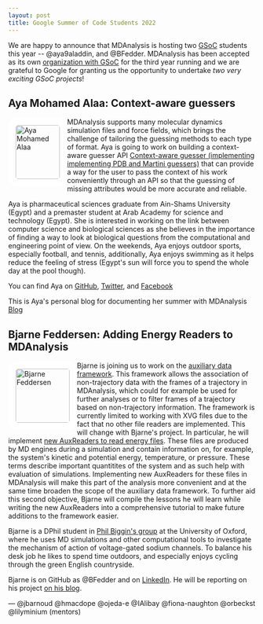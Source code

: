```yaml
---
layout: post
title: Google Summer of Code Students 2022
---
```


We are happy to announce that MDAnalysis is hosting two [GSoC][gsoc]
students this year -- @aya9aladdin, and @BFedder. MDAnalysis has been accepted as its own
[organization with GSoC][mda-gsoc] for the third year running and we are grateful to Google for granting us
the opportunity to undertake _two very exciting GSoC projects_!

## Aya Mohamed Alaa: Context-aware guessers

<img
src="https://user-images.githubusercontent.com/27581535/170899701-bdb01612-8764-4d61-97f8-73777f2f1d44.jpg"
title="Aya Mohamed Alaa" alt="Aya Mohamed Alaa"
style="float: left; width: 90px; height: 110px; border-radius: 20px; border: 15px solid white"/>

MDAnalysis supports many molecular dynamics simulation files and force fields, which brings the challenge of tailoring the guessing methods to each type of format. Aya is going to work on building a context-aware guesser API [Context-aware guesser (implementing implementing PDB and Martini guessers)](https://summerofcode.withgoogle.com/programs/2022/projects/B1Y0nTh2) that can provide a way for the user to pass the context of his work conveniently through an API so that the guessing of missing attributes would be more accurate and reliable. 

Aya is pharmaceutical sciences graduate from Ain-Shams University (Egypt) and a premaster student at Arab Academy for science and technology (Egypt). She is interested in working on the link between computer science and biological sciences as she believes in the importance of finding a way to look at biological questions from the computational and engineering point of view. On the weekends, Aya enjoys outdoor sports, especially football, and tennis, additionally, Aya enjoys swimming as it helps reduce the feeling of stress (Egypt's sun will force you to spend the whole day at the pool though).

You can find Aya on [GitHub](https://github.com/aya9aladdin), [Twitter](https://twitter.com/AyaSalim0909), and [Facebook](https://www.facebook.com/)

This is Aya's personal blog for documenting her summer with MDAnalysis [Blog](https://sites.google.com/pharma.asu.edu.eg/aya-gsoc/home) 






## Bjarne Feddersen: Adding Energy Readers to MDAnalysis

<img
src="https://bfedder.github.io/assets/images/profile_photo.jpeg"
title="Bjarne Feddersen" alt="Bjarne Feddersen"
style="float: left; width: 110px; height: 110px; border-radius: 20px; border: 15px solid white" />

Bjarne is joining us to work on the [auxiliary data framework][aux-guide]. This framework allows the association of non-trajectory data with the frames of a trajectory in MDAnalysis, which could for example be used for further analyses or to filter frames of a trajectory based on non-trajectory information. The framework is currently limited to working with XVG files due to the fact that no other file readers are implemented. This will change with Bjarne's project. In particular, he will implement [new AuxReaders to read energy files][bjarne-project]. These files are produced by MD engines during a simulation and contain information on, for example, the system's kinetic and potential energy, temperature, or pressure. These terms describe important quantitites of the system and as such help with evaluation of simulations. Implementing new AuxReaders for these files in MDAnalysis will make this part of the analysis more convenient and at the same time broaden the scope of the auxiliary data framework. To further aid this second objective, Bjarne will compile the lessons he will learn while writing the new AuxReaders into a comprehensive tutorial to make future additions to the framework easier.

Bjarne is a DPhil student in [Phil Biggin's group][bigginlab] at the University of Oxford, where he uses MD simulations and other computational tools to investigate the mechanism of action of voltage-gated sodium channels. To balance his desk job he likes to spend time outdoors, and especially enjoys cycling through the green English countryside. 

Bjarne is on GitHub as @BFedder and on [LinkedIn][bjarne-linkedin]. He will be reporting on his project [on his blog][bjarne-blog].


— @jbarnoud @hmacdope @ojeda-e @IAlibay @fiona-naughton @orbeckst @lilyminium (mentors)

[gsoc]: https://summerofcode.withgoogle.com
[mda-gsoc]: https://summerofcode.withgoogle.com/programs/2022/organizations/mdanalysis
[bjarne-project]: https://summerofcode.withgoogle.com/programs/2022/projects/wbLbZmGk
[bjarne-blog]: https://bfedder.github.io
[aux-guide]: https://userguide.mdanalysis.org/stable/formats/auxiliary.html
[bigginlab]: https://bigginlab.web.ox.ac.uk
[bjarne-linkedin]: https://www.linkedin.com/in/bjarne-feddersen-407184187/
